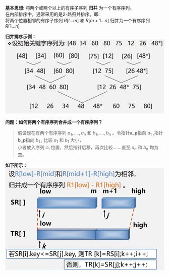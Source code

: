 **基本思想:** 将两个或两个以上的有序子序列 **归并** 为一个有序序列。  
在内部排序中，通常采用的是2-路归并排序。即:  
将两个位置相邻的有序子序列 $R[l...m]$ 和 $R[m+1...n]$ 归并为一个有序序列 $R[1...n]$   

**归并排序示例：**  
![](./images/归并排序示例1.png)

**问题：如何将两个有序序列合并成一个有序序列？**  
>假设现在有两个有序序列 $a_1,....,a_n$ 和 $b_1,....,b_n$ 。令指针**a_p**指向 $a_1$ ,指针**b_p**指向 $b_1$ , 比较 $a_1$ 和 $b_1$ 大小，  
>小者放入序列 $c_1$ 位置，然后指针后移，再次比较.......直至 $a_n$ 和 $b_n$ 均为空。

**如下所示：**  
![](./images/归并排序示例2.png)
